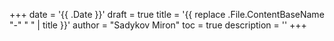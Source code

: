 +++
date = '{{ .Date }}'
draft = true
title = '{{ replace .File.ContentBaseName "-" " " | title }}'
author = "Sadykov Miron"
toc = true
description = ''
+++
